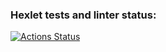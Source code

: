 ### Hexlet tests and linter status:
[![Actions Status](https://github.com/leshayurovskikh/java-project-71/actions/workflows/hexlet-check.yml/badge.svg)](https://github.com/leshayurovskikh/java-project-71/actions)

